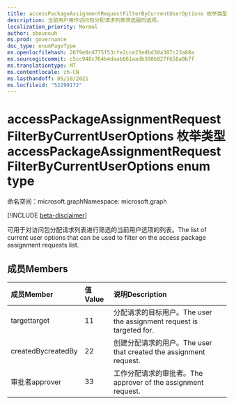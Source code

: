 ```yaml
---
title: accessPackageAssignmentRequestFilterByCurrentUserOptions 枚举类型
description: 当前用户用作访问包分配请求列表筛选器的选项。
localization_priority: Normal
author: sbounouh
ms.prod: governance
doc_type: enumPageType
ms.openlocfilehash: 2879e0cd775f53cfe2cce23edbd30a387c23a88a
ms.sourcegitcommit: c5cc948c764b4daab861aadb390b827f658a9b7f
ms.translationtype: MT
ms.contentlocale: zh-CN
ms.lasthandoff: 05/10/2021
ms.locfileid: "52299172"
---
```

# <a name="accesspackageassignmentrequestfilterbycurrentuseroptions-enum-type"></a><span data-ttu-id="b305d-103">accessPackageAssignmentRequestFilterByCurrentUserOptions 枚举类型</span><span class="sxs-lookup"><span data-stu-id="b305d-103">accessPackageAssignmentRequestFilterByCurrentUserOptions enum type</span></span>

<span data-ttu-id="b305d-104">命名空间：microsoft.graph</span><span class="sxs-lookup"><span data-stu-id="b305d-104">Namespace: microsoft.graph</span></span>

[!INCLUDE [beta-disclaimer](../../includes/beta-disclaimer.md)]

<span data-ttu-id="b305d-105">可用于对访问包分配请求列表进行筛选的当前用户选项的列表。</span><span class="sxs-lookup"><span data-stu-id="b305d-105">The list of current user options that can be used to filter on the access package assignment requests list.</span></span>

## <a name="members"></a><span data-ttu-id="b305d-106">成员</span><span class="sxs-lookup"><span data-stu-id="b305d-106">Members</span></span>
|<span data-ttu-id="b305d-107">成员</span><span class="sxs-lookup"><span data-stu-id="b305d-107">Member</span></span>|<span data-ttu-id="b305d-108">值</span><span class="sxs-lookup"><span data-stu-id="b305d-108">Value</span></span>|<span data-ttu-id="b305d-109">说明</span><span class="sxs-lookup"><span data-stu-id="b305d-109">Description</span></span>|
|:---|:---|:---|
|<span data-ttu-id="b305d-110">target</span><span class="sxs-lookup"><span data-stu-id="b305d-110">target</span></span>|<span data-ttu-id="b305d-111">1</span><span class="sxs-lookup"><span data-stu-id="b305d-111">1</span></span>|<span data-ttu-id="b305d-112">分配请求的目标用户。</span><span class="sxs-lookup"><span data-stu-id="b305d-112">The user the assignment request is targeted for.</span></span>|
|<span data-ttu-id="b305d-113">createdBy</span><span class="sxs-lookup"><span data-stu-id="b305d-113">createdBy</span></span>|<span data-ttu-id="b305d-114">2</span><span class="sxs-lookup"><span data-stu-id="b305d-114">2</span></span>|<span data-ttu-id="b305d-115">创建分配请求的用户。</span><span class="sxs-lookup"><span data-stu-id="b305d-115">The user that created the assignment request.</span></span>|
|<span data-ttu-id="b305d-116">审批者</span><span class="sxs-lookup"><span data-stu-id="b305d-116">approver</span></span>|<span data-ttu-id="b305d-117">3</span><span class="sxs-lookup"><span data-stu-id="b305d-117">3</span></span>|<span data-ttu-id="b305d-118">工作分配请求的审批者。</span><span class="sxs-lookup"><span data-stu-id="b305d-118">The approver of the assignment request.</span></span>|
